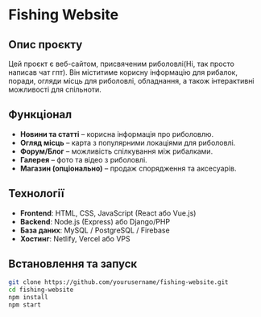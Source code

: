 # Fishing Website

## Опис проєкту
Цей проєкт є веб-сайтом, присвяченим риболовлі(Ні, так просто написав чат гпт). Він міститиме корисну інформацію для рибалок, поради, огляди місць для риболовлі, обладнання, а також інтерактивні можливості для спільноти.

## Функціонал
- **Новини та статті** – корисна інформація про риболовлю.
- **Огляд місць** – карта з популярними локаціями для риболовлі.
- **Форум/Блог** – можливість спілкування між рибалками.
- **Галерея** – фото та відео з риболовлі.
- **Магазин (опціонально)** – продаж спорядження та аксесуарів.

## Технології
- **Frontend**: HTML, CSS, JavaScript (React або Vue.js)
- **Backend**: Node.js (Express) або Django/PHP
- **База даних**: MySQL / PostgreSQL / Firebase
- **Хостинг**: Netlify, Vercel або VPS

## Встановлення та запуск
```bash
git clone https://github.com/yourusername/fishing-website.git
cd fishing-website
npm install
npm start
